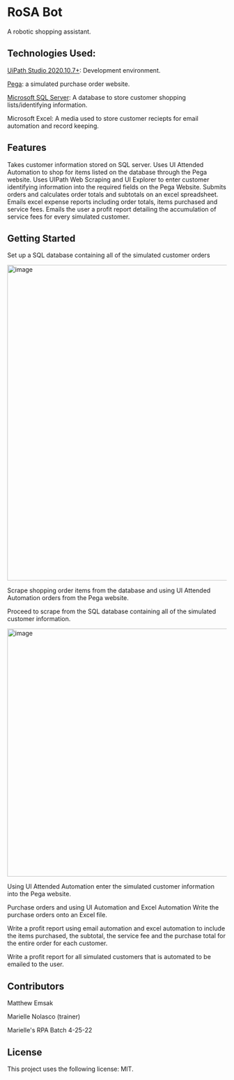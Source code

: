 
# <strong>RoSA Bot</strong>

A robotic shopping assistant.

## <strong>Technologies Used:</strong>

[UiPath Studio 2020.10.7+](https://www.uipath.com/product/studio): Development environment.

[Pega](https://training.openspan.com/login): a simulated purchase order website.

[Microsoft SQL Server](https://www.microsoft.com/en-us/sql-server/sql-server-downloads): A database to store customer shopping lists/identifying information.

Microsoft Excel: A media used to store customer reciepts for email automation and record keeping.

## <strong>Features</Strong>

Takes customer information stored on SQL server.
Uses UI Attended Automation to shop for items listed on the database through the Pega website.
Uses UIPath Web Scraping and UI Explorer to enter customer identifying information into the required fields on the Pega Website.
Submits orders and calculates order totals and subtotals on an excel spreadsheet.
Emails excel expense reports including order totals, items purchased and service fees.
Emails the user a profit report detailing the accumulation of service fees for every simulated customer.

## <strong>Getting Started</strong>

Set up a SQL database containing all of the simulated customer orders

![]()<img width="723" alt="image" src="https://user-images.githubusercontent.com/104387212/174142399-2b04dd51-7e14-4e78-aa12-be581b698770.png">

Scrape shopping order items from the database and using UI Attended Automation orders from the Pega website.

Proceed to scrape from the SQL database containing all of the simulated customer information.

![]()<img width="568" alt="image" src="https://user-images.githubusercontent.com/104387212/174142675-bbfc06bd-1685-4c81-9958-5623457c679a.png">

Using UI Attended Automation enter the simulated customer information into the Pega website.

Purchase orders and using UI Automation and Excel Automation Write the purchase orders onto an Excel file.

Write a profit report using email automation and excel automation to include the items purchased, the subtotal, the service fee and the purchase total for the entire order for each customer.

Write a profit report for all simulated customers that is automated to be emailed to the user.

## <strong>Contributors</strong>

Matthew Emsak

Marielle Nolasco (trainer)

Marielle's RPA Batch 4-25-22

## <strong>License</strong>

This project uses the following license: MIT.
